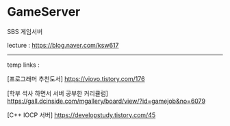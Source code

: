 # GameServer
SBS 게임서버

lecture : https://blog.naver.com/ksw617


---


temp links : 

[프로그래머 추천도서] 		   https://viovo.tistory.com/176 

[학부 석사 하면서 서버 공부한 커리큘럼] 	https://gall.dcinside.com/mgallery/board/view/?id=gamejob&no=6079

[C++ IOCP 서버]				https://developstudy.tistory.com/45
